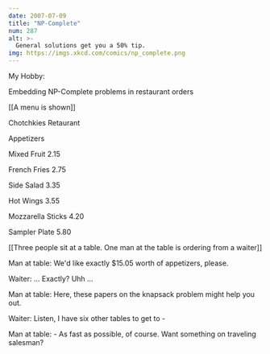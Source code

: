 ```yaml
---
date: 2007-07-09
title: "NP-Complete"
num: 287
alt: >-
  General solutions get you a 50% tip.
img: https://imgs.xkcd.com/comics/np_complete.png
---
```

My Hobby:

Embedding NP-Complete problems in restaurant orders

[[A menu is shown]]

Chotchkies Retaurant

Appetizers

Mixed Fruit 2.15

French Fries 2.75

Side Salad 3.35

Hot Wings 3.55

Mozzarella Sticks 4.20

Sampler Plate 5.80

[[Three people sit at a table. One man at the table is ordering from a waiter]]

Man at table: We'd like exactly $15.05 worth of appetizers, please.

Waiter: ... Exactly? Uhh ...

Man at table: Here, these papers on the knapsack problem might help you out.

Waiter: Listen, I have six other tables to get to - 

Man at table: - As fast as possible, of course. Want something on traveling salesman?

